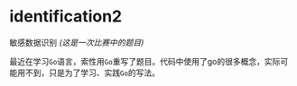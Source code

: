 # identification2

敏感数据识别 _(这是一次比赛中的题目)_

最近在学习`Go`语言，索性用`Go`重写了题目。代码中使用了go的很多概念，实际可能用不到，只是为了学习、实践`Go`的写法。
